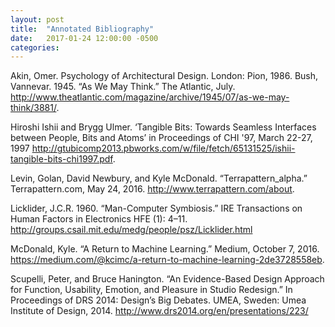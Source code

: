```yaml
---
layout: post
title:  "Annotated Bibliography"
date:   2017-01-24 12:00:00 -0500
categories:
---
```


Akin, Omer. Psychology of Architectural Design. London: Pion, 1986.
Bush, Vannevar. 1945. “As We May Think.” The Atlantic, July. http://www.theatlantic.com/magazine/archive/1945/07/as-we-may-think/3881/.

Hiroshi Ishii and Brygg Ulmer. ‘Tangible Bits: Towards Seamless Interfaces between People, Bits and Atoms’ in Proceedings of CHI '97, March 22-27, 1997 http://gtubicomp2013.pbworks.com/w/file/fetch/65131525/ishii-tangible-bits-chi1997.pdf.

Levin, Golan, David Newbury, and Kyle McDonald. “Terrapattern_alpha.” Terrapattern.com, May 24, 2016. http://www.terrapattern.com/about. 

Licklider, J.C.R. 1960. “Man-Computer Symbiosis.” IRE Transactions on Human Factors in Electronics HFE (1): 4–11. http://groups.csail.mit.edu/medg/people/psz/Licklider.html

McDonald, Kyle. “A Return to Machine Learning.” Medium, October 7, 2016. https://medium.com/@kcimc/a-return-to-machine-learning-2de3728558eb. 

Scupelli, Peter, and Bruce Hanington. “An Evidence-Based Design Approach for Function, Usability, Emotion, and Pleasure in Studio Redesign.” In Proceedings of DRS 2014: Design’s Big Debates. UMEA, Sweden: Umea Institute of Design, 2014. http://www.drs2014.org/en/presentations/223/